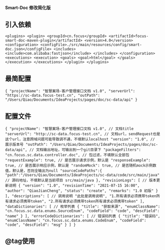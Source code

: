 #### Smart-Doc 修改简化版

## 引入依赖
`
<plugins>
    <plugin>
        <groupId>cn.focus</groupId>
         <artifactId>focus-smart-doc-maven-plugin</artifactId>
         <version>4.0</version>
         <configuration>
             <configFile>./src/main/resources/config/smart-doc.json</configFile>
             <includes>
                 <include>com.alibaba:fastjson</include>
             </includes>
         </configuration>
         <executions>
             <execution>
                 <goals>
                     <goal>html</goal>
                 </goals>
             </execution>
         </executions>
     </plugin>
 </plugins>
`

## 最简配置
`{
  "projectName": "智慧案场-客户管理接口文档 v1.0",
  "serverUrl": "https://sc-data.focus-test.cn",
  "outPath": "/Users/Qiao/Documents/IdeaProjects/pages/doc/sc-data/api"
}`

## 配置文件
`{
  "projectName": "智慧案场-客户管理接口文档 v1.0", // 文档title
  "serverUrl": "http://sc-data.focus-test.cn", // 文档url，sendRequest也是这个url，注意跨域问题可能导致调不通，不填默认localhost
  "version": "1.0", // 展示版本号
  "outPath": "/Users/Qiao/Documents/IdeaProjects/pages/doc/sc-data/api", // 文档输出地址，可输出到一个git目录下
  "packageFilters": "cn.focus.sc.data.controller.doc", // 包过滤，不填默认全部包
  "requestExample": true, // 是否展示请求示例，默认是
  "responseExample": true, // 是否展示响应示例，默认是
  "randomMock": true, // 是否随机mock示例数值，默认是，否则全输出为null
  "sourceCodePaths":{
    "path":"/Users/Qiao/Documents/IdeaProjects/sc-data/code/src/main/java" // 源码地址，不填默认是当前项目 src/main/java
  },
  "revisionLogs": [ // 版本更新说明
       {
         "version": "1.0",
         "revisionTime": "2021-07-15 16:00",
         "author": "QiaoJianCheng",
         "status": "create",
         "remarks": "1.0 初版"
       }
  ],
  "descriptions": [ // 调用说明
    "此处是调用说明",
    "1.所有请求必须携带token所有请求必须携带token",
    "2.所有请求必须携带token所有请求必须携带token"
  ],
  "dataDictionaries": [ // 枚举列表
    {
      "title": "获取来源",
      "enumClassName": "cn.focus.sc.data.enums.SourceEnum",
      "codeField": "code",
      "descField": "name"
    }
  ],
  "errorCodeDictionaries": [ // 错误码列表
    {
      "title": "错误码",
      "enumClassName": "cn.focus.sc.data.enums.CodeEnum",
      "codeField": "code",
      "descField": "msg"
    }
  ]
}`

## @tag使用

 
 
 
 
 
 
 
 
 
 
 
 
 
 
 
 
 
 
 
 
 
 
 